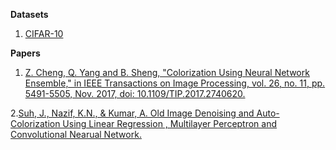 **Datasets**

1. [CIFAR-10](https://www.cs.toronto.edu/~kriz/cifar.html)

**Papers**

1. [Z. Cheng, Q. Yang and B. Sheng, "Colorization Using Neural Network Ensemble," in IEEE Transactions on Image Processing, vol. 26, no. 11, pp. 5491-5505, Nov. 2017, doi: 10.1109/TIP.2017.2740620.](https://ieeexplore.ieee.org/abstract/document/8011494)

2.[Suh, J., Nazif, K.N., & Kumar, A. Old Image Denoising and Auto-Colorization Using Linear Regression , Multilayer Perceptron and Convolutional Nearual Network.](http://cs229.stanford.edu/proj2017/final-reports/5244272.pdf)

